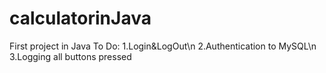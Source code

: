 # calculatorinJava
 First project in Java
 To Do:
 1.Login&LogOut\n
 2.Authentication to MySQL\n
 3.Logging all buttons pressed
